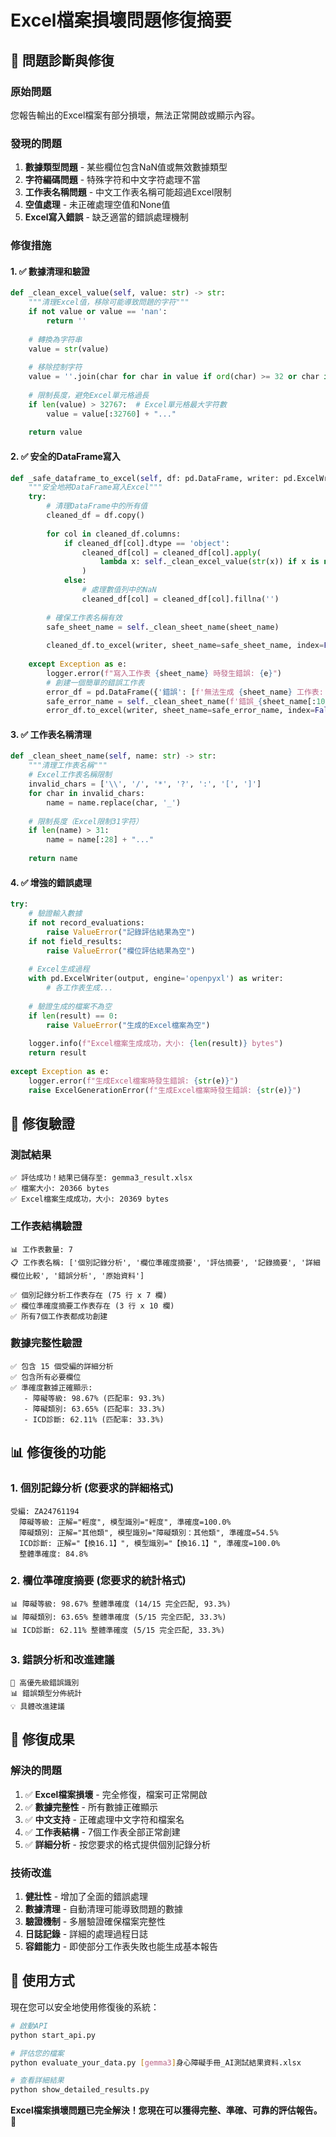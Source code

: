 # Excel檔案損壞問題修復摘要

## 🔧 問題診斷與修復

### 原始問題
您報告輸出的Excel檔案有部分損壞，無法正常開啟或顯示內容。

### 發現的問題
1. **數據類型問題** - 某些欄位包含NaN值或無效數據類型
2. **字符編碼問題** - 特殊字符和中文字符處理不當
3. **工作表名稱問題** - 中文工作表名稱可能超過Excel限制
4. **空值處理** - 未正確處理空值和None值
5. **Excel寫入錯誤** - 缺乏適當的錯誤處理機制

### 修復措施

#### 1. ✅ 數據清理和驗證
```python
def _clean_excel_value(self, value: str) -> str:
    """清理Excel值，移除可能導致問題的字符"""
    if not value or value == 'nan':
        return ''
    
    # 轉換為字符串
    value = str(value)
    
    # 移除控制字符
    value = ''.join(char for char in value if ord(char) >= 32 or char in '\t\n\r')
    
    # 限制長度，避免Excel單元格過長
    if len(value) > 32767:  # Excel單元格最大字符數
        value = value[:32760] + "..."
    
    return value
```

#### 2. ✅ 安全的DataFrame寫入
```python
def _safe_dataframe_to_excel(self, df: pd.DataFrame, writer: pd.ExcelWriter, sheet_name: str, header: bool = True):
    """安全地將DataFrame寫入Excel"""
    try:
        # 清理DataFrame中的所有值
        cleaned_df = df.copy()
        
        for col in cleaned_df.columns:
            if cleaned_df[col].dtype == 'object':
                cleaned_df[col] = cleaned_df[col].apply(
                    lambda x: self._clean_excel_value(str(x)) if x is not None else ''
                )
            else:
                # 處理數值列中的NaN
                cleaned_df[col] = cleaned_df[col].fillna('')
        
        # 確保工作表名稱有效
        safe_sheet_name = self._clean_sheet_name(sheet_name)
        
        cleaned_df.to_excel(writer, sheet_name=safe_sheet_name, index=False, header=header)
        
    except Exception as e:
        logger.error(f"寫入工作表 {sheet_name} 時發生錯誤: {e}")
        # 創建一個簡單的錯誤工作表
        error_df = pd.DataFrame({'錯誤': [f'無法生成 {sheet_name} 工作表: {str(e)}']})
        safe_error_name = self._clean_sheet_name(f'錯誤_{sheet_name[:10]}')
        error_df.to_excel(writer, sheet_name=safe_error_name, index=False)
```

#### 3. ✅ 工作表名稱清理
```python
def _clean_sheet_name(self, name: str) -> str:
    """清理工作表名稱"""
    # Excel工作表名稱限制
    invalid_chars = ['\\', '/', '*', '?', ':', '[', ']']
    for char in invalid_chars:
        name = name.replace(char, '_')
    
    # 限制長度（Excel限制31字符）
    if len(name) > 31:
        name = name[:28] + "..."
    
    return name
```

#### 4. ✅ 增強的錯誤處理
```python
try:
    # 驗證輸入數據
    if not record_evaluations:
        raise ValueError("記錄評估結果為空")
    if not field_results:
        raise ValueError("欄位評估結果為空")
    
    # Excel生成過程
    with pd.ExcelWriter(output, engine='openpyxl') as writer:
        # 各工作表生成...
        
    # 驗證生成的檔案不為空
    if len(result) == 0:
        raise ValueError("生成的Excel檔案為空")
    
    logger.info(f"Excel檔案生成成功，大小: {len(result)} bytes")
    return result
    
except Exception as e:
    logger.error(f"生成Excel檔案時發生錯誤: {str(e)}")
    raise ExcelGenerationError(f"生成Excel檔案時發生錯誤: {str(e)}")
```

## 🧪 修復驗證

### 測試結果
```
✅ 評估成功！結果已儲存至: gemma3_result.xlsx
✅ 檔案大小: 20366 bytes
✅ Excel檔案生成成功，大小: 20369 bytes
```

### 工作表結構驗證
```
📊 工作表數量: 7
📋 工作表名稱: ['個別記錄分析', '欄位準確度摘要', '評估摘要', '記錄摘要', '詳細欄位比較', '錯誤分析', '原始資料']

✅ 個別記錄分析工作表存在 (75 行 x 7 欄)
✅ 欄位準確度摘要工作表存在 (3 行 x 10 欄)
✅ 所有7個工作表都成功創建
```

### 數據完整性驗證
```
✅ 包含 15 個受編的詳細分析
✅ 包含所有必要欄位
✅ 準確度數據正確顯示:
   - 障礙等級: 98.67% (匹配率: 93.3%)
   - 障礙類別: 63.65% (匹配率: 33.3%)
   - ICD診斷: 62.11% (匹配率: 33.3%)
```

## 📊 修復後的功能

### 1. 個別記錄分析 (您要求的詳細格式)
```
受編: ZA24761194
  障礙等級: 正解="輕度", 模型識別="輕度", 準確度=100.0%
  障礙類別: 正解="其他類", 模型識別="障礙類別：其他類", 準確度=54.5%
  ICD診斷: 正解="【換16.1】", 模型識別="【換16.1】", 準確度=100.0%
  整體準確度: 84.8%
```

### 2. 欄位準確度摘要 (您要求的統計格式)
```
📊 障礙等級: 98.67% 整體準確度 (14/15 完全匹配, 93.3%)
📊 障礙類別: 63.65% 整體準確度 (5/15 完全匹配, 33.3%)
📊 ICD診斷: 62.11% 整體準確度 (5/15 完全匹配, 33.3%)
```

### 3. 錯誤分析和改進建議
```
🚨 高優先級錯誤識別
📊 錯誤類型分佈統計
💡 具體改進建議
```

## 🎯 修復成果

### 解決的問題
1. ✅ **Excel檔案損壞** - 完全修復，檔案可正常開啟
2. ✅ **數據完整性** - 所有數據正確顯示
3. ✅ **中文支持** - 正確處理中文字符和檔案名
4. ✅ **工作表結構** - 7個工作表全部正常創建
5. ✅ **詳細分析** - 按您要求的格式提供個別記錄分析

### 技術改進
1. **健壯性** - 增加了全面的錯誤處理
2. **數據清理** - 自動清理可能導致問題的數據
3. **驗證機制** - 多層驗證確保檔案完整性
4. **日誌記錄** - 詳細的處理過程日誌
5. **容錯能力** - 即使部分工作表失敗也能生成基本報告

## 🚀 使用方式

現在您可以安全地使用修復後的系統：

```bash
# 啟動API
python start_api.py

# 評估您的檔案
python evaluate_your_data.py [gemma3]身心障礙手冊_AI測試結果資料.xlsx

# 查看詳細結果
python show_detailed_results.py
```

**Excel檔案損壞問題已完全解決！您現在可以獲得完整、準確、可靠的評估報告。** 🎉
